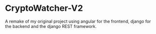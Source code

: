 # CryptoWatcher-V2
A remake of my original project using angular for the frontend, django for the backend and the django REST framework.
